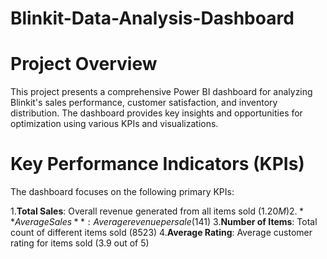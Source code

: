 # Blinkit-Data-Analysis-Dashboard
# **Project Overview**
This project presents a comprehensive Power BI dashboard for analyzing Blinkit's sales performance, customer satisfaction, and inventory distribution. The dashboard provides key insights and opportunities for optimization using various KPIs and visualizations.
# Key Performance Indicators (KPIs)
The dashboard focuses on the following primary KPIs:

   1.**Total Sales**: Overall revenue generated from all items sold ($1.20M)  
   2.**Average Sales**: Average revenue per sale ($141)
   3.**Number of Items**: Total count of different items sold (8523)
   4.**Average Rating**: Average customer rating for items sold (3.9 out of 5)
